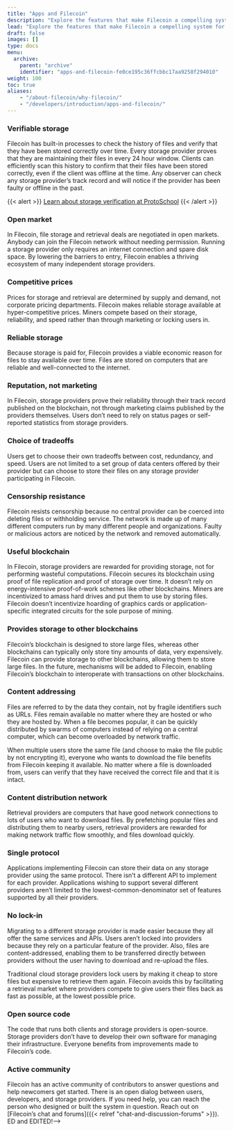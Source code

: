 ```yaml
---
title: "Apps and Filecoin"
description: "Explore the features that make Filecoin a compelling system for storing files."
lead: "Explore the features that make Filecoin a compelling system for storing files. This is an overview of features offered by Filecoin that make it a compelling system for storing files. This overview is intended for people already involved in large-scale data storage, for example, cloud storage or peer-to-peer storage networks."
draft: false
images: []
type: docs
menu:
  archive:
    parent: "archive"
    identifier: "apps-and-filecoin-fe0ce195c36ffcbbc17aa9258f294010"
weight: 100
toc: true
aliases:
    - "/about-filecoin/why-filecoin/"
    - "/developers/introduction/apps-and-filecoin/"
---
```


### Verifiable storage

Filecoin has built-in processes to check the history of files and verify that they have been stored correctly over time. Every storage provider proves that they are maintaining their files in every 24 hour window. Clients can efficiently scan this history to confirm that their files have been stored correctly, even if the client was offline at the time. Any observer can check any storage provider’s track record and will notice if the provider has been faulty or offline in the past.

{{< alert >}}
[Learn about storage verification at ProtoSchool](https://proto.school/#/verifying-storage-on-filecoin)
{{< /alert >}}

### Open market

In Filecoin, file storage and retrieval deals are negotiated in open markets. Anybody can join the Filecoin network without needing permission. Running a storage provider only requires an internet connection and spare disk space. By lowering the barriers to entry, Filecoin enables a thriving ecosystem of many independent storage providers.

### Competitive prices

Prices for storage and retrieval are determined by supply and demand, not corporate pricing departments. Filecoin makes reliable storage available at hyper-competitive prices. Miners compete based on their storage, reliability, and speed rather than through marketing or locking users in.

### Reliable storage

Because storage is paid for, Filecoin provides a viable economic reason for files to stay available over time. Files are stored on computers that are reliable and well-connected to the internet.

### Reputation, not marketing

In Filecoin, storage providers prove their reliability through their track record published on the blockchain, not through marketing claims published by the providers themselves. Users don’t need to rely on status pages or self-reported statistics from storage providers.

### Choice of tradeoffs

Users get to choose their own tradeoffs between cost, redundancy, and speed. Users are not limited to a set group of data centers offered by their provider but can choose to store their files on any storage provider participating in Filecoin.

### Censorship resistance

Filecoin resists censorship because no central provider can be coerced into deleting files or withholding service. The network is made up of many different computers run by many different people and organizations. Faulty or malicious actors are noticed by the network and removed automatically.

### Useful blockchain

In Filecoin, storage providers are rewarded for providing storage, not for performing wasteful computations. Filecoin secures its blockchain using proof of file replication and proof of storage over time. It doesn’t rely on energy-intensive proof-of-work schemes like other blockchains. Miners are incentivized to amass hard drives and put them to use by storing files. Filecoin doesn’t incentivize hoarding of graphics cards or application-specific integrated circuits for the sole purpose of mining.

### Provides storage to other blockchains

Filecoin’s blockchain is designed to store large files, whereas other blockchains can typically only store tiny amounts of data, very expensively. Filecoin can provide storage to other blockchains, allowing them to store large files. In the future, mechanisms will be added to Filecoin, enabling Filecoin’s blockchain to interoperate with transactions on other blockchains.

### Content addressing

Files are referred to by the data they contain, not by fragile identifiers such as URLs. Files remain available no matter where they are hosted or who they are hosted by. When a file becomes popular, it can be quickly distributed by swarms of computers instead of relying on a central computer, which can become overloaded by network traffic.

When multiple users store the same file (and choose to make the file public by not encrypting it), everyone who wants to download the file benefits from Filecoin keeping it available. No matter where a file is downloaded from, users can verify that they have received the correct file and that it is intact.

### Content distribution network

Retrieval providers are computers that have good network connections to lots of users who want to download files. By prefetching popular files and distributing them to nearby users, retrieval providers are rewarded for making network traffic flow smoothly, and files download quickly.

### Single protocol

Applications implementing Filecoin can store their data on any storage provider using the same protocol. There isn’t a different API to implement for each provider. Applications wishing to support several different providers aren’t limited to the lowest-common-denominator set of features supported by all their providers.

### No lock-in

Migrating to a different storage provider is made easier because they all offer the same services and APIs. Users aren’t locked into providers because they rely on a particular feature of the provider. Also, files are content-addressed, enabling them to be transferred directly between providers without the user having to download and re-upload the files.

Traditional cloud storage providers lock users by making it cheap to store files but expensive to retrieve them again. Filecoin avoids this by facilitating a retrieval market where providers compete to give users their files back as fast as possible, at the lowest possible price.

### Open source code

The code that runs both clients and storage providers is open-source. Storage providers don’t have to develop their own software for managing their infrastructure. Everyone benefits from improvements made to Filecoin’s code.

### Active community

Filecoin has an active community of contributors to answer questions and help newcomers get started. There is an open dialog between users, developers, and storage providers. If you need help, you can reach the person who designed or built the system in question. Reach out on [Filecoin’s chat and forums]({{< relref "chat-and-discussion-forums" >}}).
ED and EDITED!-->